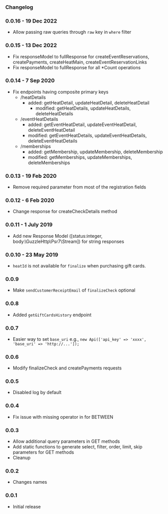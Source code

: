 ### Changelog

### 0.0.16 - 19 Dec 2022
- Allow passing raw queries through `raw` key in `where` filter 

### 0.0.15 - 13 Dec 2022
- Fix responseModel to fullResponse for createEventReservations, createPayments, createHeatMain, createEventReservationLinks
- Fix responseModel to fullResponse for all *Count operations

### 0.0.14 - 7 Sep 2020
- Fix endpoints having composite primary keys 
    - /heatDetails 
        - added: getHeatDetail, updateHeatDetail, deleteHeatDetail
          - modified: getHeatDetails, updateHeatDetails, deleteHeatDetails  
    - /eventHeatDetails 
        - added: getEventHeatDetail, updateEventHeatDetail, deleteEventHeatDetail
        - modified: getEventHeatDetails, updateEventHeatDetails, deleteEventHeatDetails  
    - /memberships 
        - added: getMembership, updateMembership, deleteMembership
        - modified: getMemberships, updateMemberships, deleteMemberships       


### 0.0.13 - 19 Feb 2020
- Remove required parameter from most of the registration fields

### 0.0.12 - 6 Feb 2020
- Change response for createCheckDetails method

### 0.0.11 - 1 July 2019
- Add new Response Model ([status:integer, body:\GuzzleHttp\Psr7\Stream]) for string responses

### 0.0.10 - 23 May 2019
- `heatId` is not available for `finalize` when purchasing gift cards.

### 0.0.9
- Make `sendCustomerReceiptEmail` of `finalizeCheck` optional

### 0.0.8
- Added `getGiftCardsHistory` endpoint  

### 0.0.7
- Easier way to set `base_uri` e.g., `new Api(['api_key' => 'xxxx', 'base_uri' => 'http://...']);`  

### 0.0.6
- Modify finalizeCheck and createPayments requests

### 0.0.5
- Disabled log by default

### 0.0.4
- Fix issue with missing operator in for BETWEEN  

### 0.0.3
- Allow additional query parameters in GET methods
- Add static functions to generate select, filter, order, limit, skip parameters for GET methods
- Cleanup

### 0.0.2
- Changes names

### 0.0.1
- Initial release 

